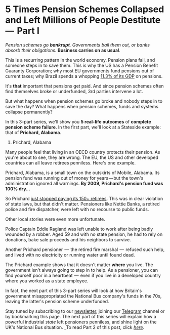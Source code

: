 ﻿# 5 Times Pension Schemes Collapsed and Left Millions of People Destitute  —  Part I

_Pension schemes go **bankrupt**._ _Governments bail them out, or banks absorb their obligations._ **Business carries on as usual**_._

This is a recurring pattern in the world economy. Pension plans fail, and someone steps in to save them. This is why the US has a Pension Benefit Guaranty Corporation; why most EU governments fund pensions out of current taxes; why Brazil spends a whopping [11.3% of its GDP](https://www.imf.org/external/np/blog/dialogo/120116.pdf) on pensions.

It&#39;s **that** important that pensions get paid. And since pension schemes often find themselves broke or underfunded, 3rd parties intervene a lot.

But what happens when pension schemes go broke and nobody steps in to save the day? What happens when pension schemes, funds and systems collapse permanently?

In this 3-part series, we&#39;ll show you **5 real-life outcomes** of **complete pension scheme failure**. In the first part, we&#39;ll look at a Stateside example: that of **Prichard, Alabama**.

1. Prichard, Alabama

Many people feel that living in an OECD country protects their pension. As you&#39;re about to see, they are wrong. The EU, the US and other developed countries can all leave retirees penniless. Here&#39;s one example.

Prichard, Alabama, is a small town on the outskirts of Mobile, Alabama. Its pension fund was running out of money for years — but the town&#39;s administration ignored all warnings. **By 2009, Prichard&#39;s pension fund was 100% dry…**

So Prichard [just stopped paying its 150+ retirees](https://www.nytimes.com/2010/12/23/business/23prichard.html). This was in clear violation of state laws, but that didn&#39;t matter. Pensioners like Nettie Banks, a retired police and fire dispatcher, were left with no recourse to public funds.

Other local stories were even more unfortunate.

Police Captain Eddie Ragland was left unable to work after being badly wounded by a robber. Aged 59 and with no state pension, he had to rely on donations, bake sale proceeds and his neighbors to survive.

Another Prichard pensioner  —  the retired fire marshal  —  refused such help, and lived with no electricity or running water until found dead.

The Prichard example shows that it doesn&#39;t matter **where** you live. The government isn&#39;t always going to step in to help. As a pensioner, you can find yourself poor in a heartbeat  —  even if you live in a developed country where you worked as a state employee.

In fact, the next part of this 3-part series will look at how Britain&#39;s government misappropriated the National Bus company&#39;s funds in the 70s, leaving the latter&#39;s pension scheme underfunded.

Stay tuned by subscribing to our [newsletter](https://akropolis.io/), joining our [Telegram](https://t.me/akropolis_official) channel or by bookmarking this page. The next part of this series will explain how a powerful industrial _state_ left pensioners penniless, and shine light on the UK&#39;s National Bus situation. 
_To read Part 2 of this post, click _[_here_](https://wiki.akropolis.io/library/2018%205%20Times%20Pension%20Schemes%20Collapsed%20and%20Left%20Millions%20of%20People%20Destitute%202/)_.
